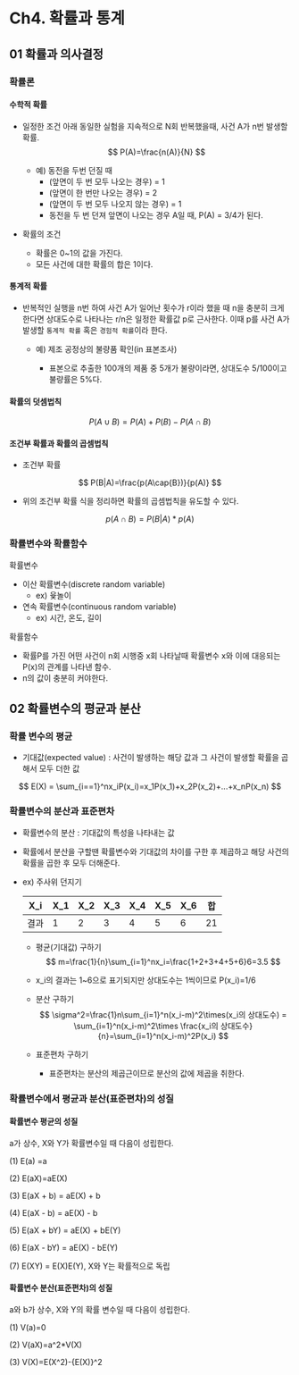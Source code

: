 # Ch4. 확률과 통계

## 01 확률과 의사결정



### 확률론

#### 수학적 확률

- 일정한 조건 아래 동일한 실험을 지속적으로 N회 반복했을때, 사건 A가 n번 발생할 확률.
  $$
  P(A)=\frac{n(A)}{N}
  $$

  - 예) 동전을 두번 던질 때
    - (앞면이 두 번 모두 나오는 경우) = 1
    - (앞면이 한 번만 나오는 경우) = 2
    - (앞면이 두 번 모두 나오지 않는 경우) = 1
    - 동전을 두 번 던져 앞면이 나오는 경우 A일 때, P(A) = 3/4가 된다.

- 확률의 조건

  - 확률은 0~1의 값을 가진다.
  - 모든 사건에 대한 확률의 합은 1이다.

  

#### 통계적 확률

- 반복적인 실행을 n번 하여 사건 A가 일어난 횟수가 r이라 했을 때 n을 충분히 크게 한다면 상대도수로 나타나는 r/n은 일정한 확률값 p로 근사한다. 이때 p를 사건 A가 발생할 `통계적 확률` 혹은 `경험적 확률`이라 한다.

  - 예) 제조 공정상의 불량품 확인(in 표본조사)

    - 표본으로 추출한 100개의 제품 중 5개가 불량이라면, 상대도수 5/100이고 불량률은 5%다.

    

#### 확률의 덧셈법칙

$$
P(A\cup{B})=P(A)+P(B)-P(A\cap{B})
$$



#### 조건부 확률과 확률의 곱셈법칙

- 조건부 확률

$$
P(B|A)=\frac{p(A\cap{B})}{p(A)}
$$

- 위의 조건부 확률 식을 정리하면 확률의 곱셈법칙을 유도할 수 있다.

$$
p(A\cap{B}) = P(B|A)*{p(A)}
$$



### 확률변수와 확률함수

확률변수

- 이산 확률변수(discrete random variable)
  - ex) 윷놀이
- 연속 확률변수(continuous random variable)
  - ex) 시간, 온도, 길이

확률함수

- 확률P를 가진 어떤 사건이 n회 시행중 x회 나타날때 확률변수 x와 이에 대응되는 P(x)의 관계를 나타낸 함수.
- n의 값이 충분히 커야한다.



## 02 확률변수의 평균과 분산

### 확률 변수의 평균

- 기대값(expected value) : 사건이 발생하는 해당 값과 그 사건이 발생할 확률을 곱해서 모두 더한 값

$$
E(X) = \sum_{i==1}^nx_iP(x_i)=x_1P(x_1)+x_2P(x_2)+...+x_nP(x_n)
$$



### 확률변수의 분산과 표준편차

- 확률변수의 분산 : 기대값의 특성을 나타내는 값

- 확률에서 분산을 구할땐 확률변수와 기대값의 차이를 구한 후 제곱하고 해당 사건의 확률을 곱한 후 모두 더해준다.

- ex) 주사위 던지기

  | X_i  | X_1  | X_2  | X_3  | X_4  | X_5  | X_6  | 합   |
  | ---- | ---- | ---- | ---- | ---- | ---- | ---- | ---- |
  | 결과 | 1    | 2    | 3    | 4    | 5    | 6    | 21   |

  - 평균(기대값) 구하기
    $$
    m=\frac{1}{n}\sum_{i=1}^nx_i=\frac{1+2+3+4+5+6}6=3.5
    $$

  - x_i의 결과는 1~6으로 표기되지만 상대도수는 1씩이므로 P(x_i)=1/6

  - 분산 구하기
    $$
    \sigma^2=\frac{1}n\sum_{i=1}^n(x_i-m)^2\times(x_i의 상대도수) = \sum_{i=1}^n(x_i-m)^2\times \frac{x_i의 상대도수}{n}=\sum_{i=1}^n(x_i-m)^2P(x_i)
    $$

  - 표준편차 구하기

    - 표준편차는 분산의 제곱근이므로 분산의 값에 제곱을 취한다.

### 확률변수에서 평균과 분산(표준편차)의 성질

#### 확률변수 평균의 성질

a가 상수, X와 Y가 확률변수일 때 다음이 성립한다.

(1) E(a) =a

(2) E(aX)=aE(X)

(3) E(aX + b) = aE(X) + b

(4) E(aX - b) = aE(X) - b

(5) E(aX + bY) = aE(X) + bE(Y)

(6) E(aX - bY) = aE(X) - bE(Y)

(7) E(XY) = E(X)E(Y), X와 Y는 확률적으로 독립



#### 확률변수 분산(표준편차)의 성질

a와 b가 상수, X와 Y의 확률 변수일 때 다음이 성립한다.

(1) V(a)=0

(2) V(aX)=a^2*V(X)

(3) V(X)=E(X^2)-{E(X)}^2